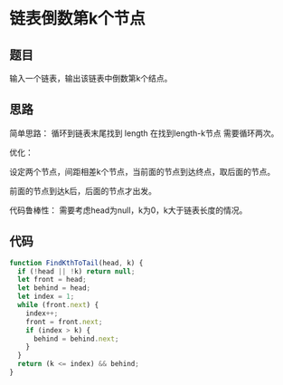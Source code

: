 # 链表倒数第k个节点

## 题目
输入一个链表，输出该链表中倒数第k个结点。

## 思路
简单思路： 循环到链表末尾找到 length 在找到length-k节点 需要循环两次。

优化：

设定两个节点，间距相差k个节点，当前面的节点到达终点，取后面的节点。

前面的节点到达k后，后面的节点才出发。

代码鲁棒性： 需要考虑head为null，k为0，k大于链表长度的情况。

## 代码

```js
function FindKthToTail(head, k) {
  if (!head || !k) return null;
  let front = head;
  let behind = head;
  let index = 1;
  while (front.next) {
    index++;
    front = front.next;
    if (index > k) {
      behind = behind.next;
    }
  }
  return (k <= index) && behind;
}
```